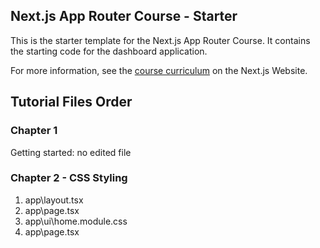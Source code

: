 ## Next.js App Router Course - Starter

This is the starter template for the Next.js App Router Course. It contains the starting code for the dashboard application.

For more information, see the [course curriculum](https://nextjs.org/learn) on the Next.js Website.


## Tutorial Files Order

### Chapter 1
Getting started: no edited file

### Chapter 2 - CSS Styling
   1. app\layout.tsx
   1. app\page.tsx
   1. app\ui\home.module.css
   1. app\page.tsx
   
